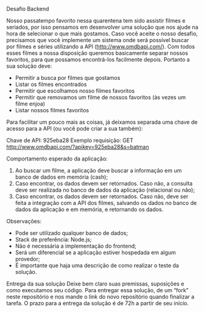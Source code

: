 Desafio Backend

Nosso passatempo favorito nessa quarentena tem sido assistir filmes e seriados, por isso pensamos em desenvolver uma solução que nos ajude na hora de selecionar o que mais gostamos. Caso você aceite o nosso desafio, precisamos que você implemente um sistema onde será possível buscar por filmes e séries utilizando a API (http://www.omdbapi.com/). Com todos esses filmes a nossa disposição queremos basicamente separar nossos favoritos, para que possamos encontrá-los facilmente depois. Portanto a sua solução deve:

* Permitir a busca por filmes que gostamos
* Listar os filmes encontrados
* Permitir que escolhamos nosso filmes favoritos
* Permitir que removamos um filme de nossos favoritos (às vezes um filme enjoa)
* Listar nossos filmes favoritos

Para facilitar um pouco mais as coisas, já deixamos separada uma chave de acesso para a API (ou você pode criar a sua também):

Chave de API: 925eba28
Exemplo requisição: GET http://www.omdbapi.com/?apikey=925eba28&s=batman

Comportamento esperado da aplicação:

1) Ao buscar um filme, a aplicação deve buscar a informação em um banco de dados em memória (cash);
2) Caso encontrar, os dados devem ser retornados. Caso não, a consulta deve ser realizada no banco de dados da aplicação (relacional ou não);
3) Caso encontrar, os dados devem ser retornados. Caso não, deve ser feita a integração com a API dos filmes, salvando os dados no banco de dados da aplicação e em memória, e retornando os dados.

Observações:
* Pode ser utilizado qualquer banco de dados;
* Stack de preferência: Node.js;
* Não é necessária a implementação do frontend;
* Será um diferencial se a aplicação estiver hospedada em algum provedor;
* É importante que haja uma descrição de como realizar o teste da solução.

Entrega da sua solução
Deixe bem claro suas premissas, suposições e como executamos seu código. Para entregar essa solução, de um “fork” neste repositório e nos mande o link do novo repositório quando finalizar a tarefa.
O prazo para a entrega da solução é de 72h a partir de seu início.